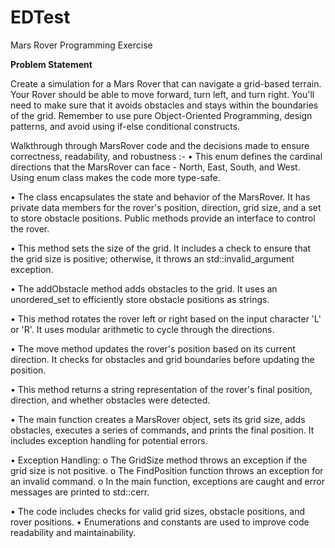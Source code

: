 # EDTest
Mars Rover Programming Exercise

**Problem Statement**

Create a simulation for a Mars Rover that can navigate a grid-based terrain. Your Rover should be able to move forward, turn left, and turn 
right. You'll need to make sure that it avoids obstacles and stays within the boundaries of the grid. Remember to use pure Object-Oriented 
Programming, design patterns, and avoid using if-else conditional constructs.



Walkthrough through MarsRover code and the decisions made to ensure correctness, readability, and robustness :-
•	This enum defines the cardinal directions that the MarsRover can face - North, East, South, and West. Using enum class makes the code more type-safe.

•	The class encapsulates the state and behavior of the MarsRover. It has private data members for the rover's position, direction, grid size, and a set to store obstacle positions. Public methods provide an interface to control the rover.

•	This method sets the size of the grid. It includes a check to ensure that the grid size is positive; otherwise, it throws an std::invalid_argument exception.

•	The addObstacle method adds obstacles to the grid. It uses an unordered_set to efficiently store obstacle positions as strings.

•	This method rotates the rover left or right based on the input character 'L' or 'R'. It uses modular arithmetic to cycle through the directions.

•	The move method updates the rover's position based on its current direction. It checks for obstacles and grid boundaries before updating the position.

•	This method returns a string representation of the rover's final position, direction, and whether obstacles were detected.

•	The main function creates a MarsRover object, sets its grid size, adds obstacles, executes a series of commands, and prints the final position. It includes exception handling for potential errors.

•	Exception Handling:
    o	The GridSize method throws an exception if the grid size is not positive.
    o	The FindPosition function throws an exception for an invalid command.
    o	In the main function, exceptions are caught and error messages are printed to std::cerr.
	
•	The code includes checks for valid grid sizes, obstacle positions, and rover positions.
•	Enumerations and constants are used to improve code readability and maintainability.









